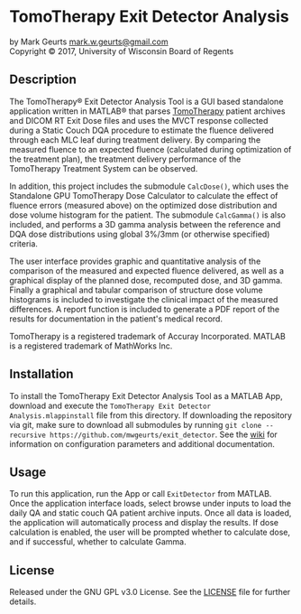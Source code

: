 # TomoTherapy Exit Detector Analysis

by Mark Geurts <mark.w.geurts@gmail.com>
<br>Copyright &copy; 2017, University of Wisconsin Board of Regents

## Description

The TomoTherapy&reg; Exit Detector Analysis Tool is a GUI based standalone application written in MATLAB&reg; that parses [TomoTherapy](http://www.accuray.com) patient archives and DICOM RT Exit Dose files and uses the MVCT response collected during a Static Couch DQA procedure to estimate the fluence delivered through each MLC leaf during treatment delivery.  By comparing the measured fluence to an expected fluence (calculated during optimization of the treatment plan), the treatment delivery performance of the TomoTherapy Treatment System can be observed.

In addition, this project includes the submodule `CalcDose()`, which uses the Standalone GPU TomoTherapy Dose Calculator to calculate the effect of fluence errors (measured above) on the optimized dose distribution and dose volume histogram for the patient. The submodule `CalcGamma()` is also included, and performs a 3D gamma analysis between the reference and DQA dose distributions using global 3%/3mm (or otherwise specified) criteria.

The user interface provides graphic and quantitative analysis of the comparison of the measured and expected fluence delivered, as well as a graphical display of the planned dose, recomputed dose, and 3D gamma.  Finally a graphical and tabular comparison of structure dose volume histograms is included to investigate the clinical impact of the measured differences.  A report function is included to generate a PDF report of the results for documentation in the patient's medical record.

TomoTherapy is a registered trademark of Accuray Incorporated. MATLAB is a registered trademark of MathWorks Inc.

## Installation

To install the TomoTherapy Exit Detector Analysis Tool as a MATLAB App, download and execute the `TomoTherapy Exit Detector Analysis.mlappinstall` file from this directory. If downloading the repository via git, make sure to download all submodules by running  `git clone --recursive https://github.com/mwgeurts/exit_detector`. See the [wiki](../../wiki/Installation-and-Use) for information on configuration parameters and additional documentation.

## Usage

To run this application, run the App or call `ExitDetector` from MATLAB. Once the application interface loads, select browse under inputs to load the daily QA and static couch QA patient archive inputs. Once all data is loaded, the application will automatically process and display the results. If dose calculation is enabled, the user will be prompted whether to calculate dose, and if successful, whether to calculate Gamma.

## License

Released under the GNU GPL v3.0 License.  See the [LICENSE](LICENSE) file for further details.
